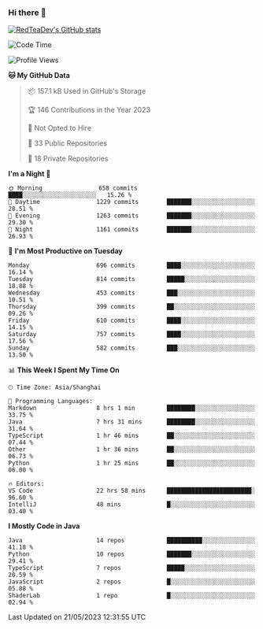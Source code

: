### Hi there 👋

<!--
**RedTeaDev/RedTeaDev** is a ✨ _special_ ✨ repository because its `README.md` (this file) appears on your GitHub profile.

Here are some ideas to get you started:

- 🔭 I’m currently working on ...
- 🌱 I’m currently learning ...
- 👯 I’m looking to collaborate on ...
- 🤔 I’m looking for help with ...
- 💬 Ask me about ...
- 📫 How to reach me: ...
- 😄 Pronouns: ...
- ⚡ Fun fact: ...
-->

<!--
[![wakatime](https://wakatime.com/badge/user/6b101ed0-04c0-4490-9283-eb61f2efff96.svg)](https://wakatime.com/@6b101ed0-04c0-4490-9283-eb61f2efff96)
!-->

[![RedTeaDev's GitHub stats](https://github-readme-stats.vercel.app/api?username=RedTeaDev)](https://github.com/anuraghazra/github-readme-stats)
<!--
[![willianrod's wakatime stats](https://github-readme-stats.vercel.app/api/wakatime?username=RedTeaDev)](https://github.com/anuraghazra/github-readme-stats)
!-->
<!--START_SECTION:waka-->
![Code Time](http://img.shields.io/badge/Code%20Time-1%2C429%20hrs%2031%20mins-blue)

![Profile Views](http://img.shields.io/badge/Profile%20Views-1-blue)

**🐱 My GitHub Data** 

> 📦 157.1 kB Used in GitHub's Storage 
 > 
> 🏆 146 Contributions in the Year 2023
 > 
> 🚫 Not Opted to Hire
 > 
> 📜 33 Public Repositories 
 > 
> 🔑 18 Private Repositories 
 > 
**I'm a Night 🦉** 

```text
🌞 Morning                658 commits         ████░░░░░░░░░░░░░░░░░░░░░   15.26 % 
🌆 Daytime                1229 commits        ███████░░░░░░░░░░░░░░░░░░   28.51 % 
🌃 Evening                1263 commits        ███████░░░░░░░░░░░░░░░░░░   29.30 % 
🌙 Night                  1161 commits        ███████░░░░░░░░░░░░░░░░░░   26.93 % 
```
📅 **I'm Most Productive on Tuesday** 

```text
Monday                   696 commits         ████░░░░░░░░░░░░░░░░░░░░░   16.14 % 
Tuesday                  814 commits         █████░░░░░░░░░░░░░░░░░░░░   18.88 % 
Wednesday                453 commits         ███░░░░░░░░░░░░░░░░░░░░░░   10.51 % 
Thursday                 399 commits         ██░░░░░░░░░░░░░░░░░░░░░░░   09.26 % 
Friday                   610 commits         ████░░░░░░░░░░░░░░░░░░░░░   14.15 % 
Saturday                 757 commits         ████░░░░░░░░░░░░░░░░░░░░░   17.56 % 
Sunday                   582 commits         ███░░░░░░░░░░░░░░░░░░░░░░   13.50 % 
```


📊 **This Week I Spent My Time On** 

```text
🕑︎ Time Zone: Asia/Shanghai

💬 Programming Languages: 
Markdown                 8 hrs 1 min         ████████░░░░░░░░░░░░░░░░░   33.75 % 
Java                     7 hrs 31 mins       ████████░░░░░░░░░░░░░░░░░   31.64 % 
TypeScript               1 hr 46 mins        ██░░░░░░░░░░░░░░░░░░░░░░░   07.44 % 
Other                    1 hr 36 mins        ██░░░░░░░░░░░░░░░░░░░░░░░   06.73 % 
Python                   1 hr 25 mins        ██░░░░░░░░░░░░░░░░░░░░░░░   06.00 % 

🔥 Editors: 
VS Code                  22 hrs 58 mins      ████████████████████████░   96.60 % 
IntelliJ                 48 mins             █░░░░░░░░░░░░░░░░░░░░░░░░   03.40 % 
```

**I Mostly Code in Java** 

```text
Java                     14 repos            ██████████░░░░░░░░░░░░░░░   41.18 % 
Python                   10 repos            ███████░░░░░░░░░░░░░░░░░░   29.41 % 
TypeScript               7 repos             █████░░░░░░░░░░░░░░░░░░░░   20.59 % 
JavaScript               2 repos             █░░░░░░░░░░░░░░░░░░░░░░░░   05.88 % 
ShaderLab                1 repo              █░░░░░░░░░░░░░░░░░░░░░░░░   02.94 % 
```




 Last Updated on 21/05/2023 12:31:55 UTC
<!--END_SECTION:waka-->


